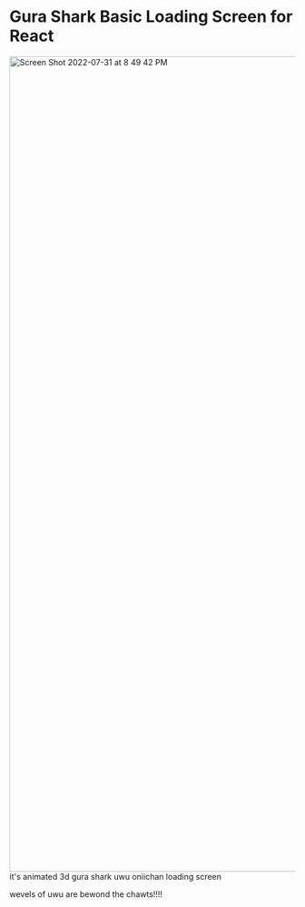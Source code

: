 # Gura Shark Basic Loading Screen for React
<img width="1437" alt="Screen Shot 2022-07-31 at 8 49 42 PM" src="https://user-images.githubusercontent.com/89334184/182068606-404ec3a3-da92-4ebd-aad8-ab1e8f3e17ba.png">
it's animated 3d gura shark uwu oniichan loading screen

wevels of uwu are bewond the chawts!!!!
